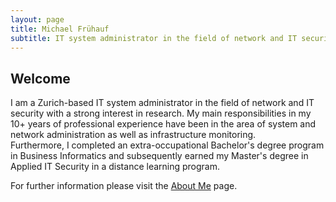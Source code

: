 ```yaml
---
layout: page
title: Michael Frühauf
subtitle: IT system administrator in the field of network and IT security; M.Sc. in Applied IT Security
---
```


## Welcome
I am a Zurich-based IT system administrator in the field of network and IT security with a strong interest in research. My main responsibilities in my 10+ years of professional experience have been in the area of system and network administration as well as infrastructure monitoring.  
Furthermore, I completed an extra-occupational Bachelor's degree program in Business Informatics and subsequently earned my Master's degree in Applied IT Security in a distance learning program.

For further information please visit the [About Me](aboutme) page.